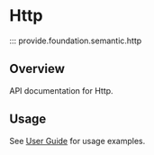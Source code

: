 # Http

::: provide.foundation.semantic.http

## Overview

API documentation for Http.

## Usage

See [User Guide](../../guide/index.md) for usage examples.
